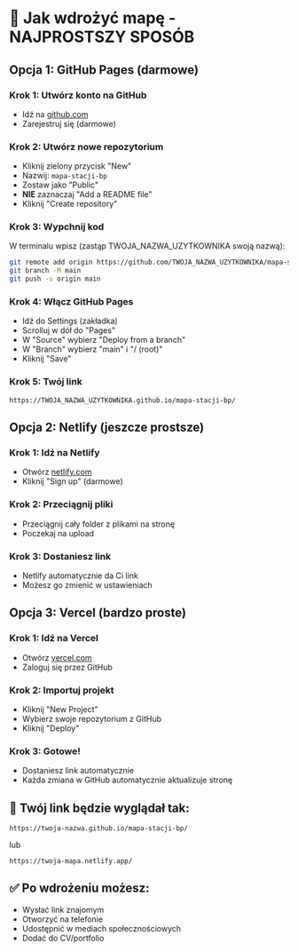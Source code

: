 # 🚀 Jak wdrożyć mapę - NAJPROSTSZY SPOSÓB

## Opcja 1: GitHub Pages (darmowe)

### Krok 1: Utwórz konto na GitHub
- Idź na [github.com](https://github.com)
- Zarejestruj się (darmowe)

### Krok 2: Utwórz nowe repozytorium
- Kliknij zielony przycisk "New"
- Nazwij: `mapa-stacji-bp`
- Zostaw jako "Public"
- **NIE** zaznaczaj "Add a README file"
- Kliknij "Create repository"

### Krok 3: Wypchnij kod
W terminalu wpisz (zastąp TWOJA_NAZWA_UZYTKOWNIKA swoją nazwą):
```bash
git remote add origin https://github.com/TWOJA_NAZWA_UZYTKOWNIKA/mapa-stacji-bp.git
git branch -M main
git push -u origin main
```

### Krok 4: Włącz GitHub Pages
- Idź do Settings (zakładka)
- Scrolluj w dół do "Pages"
- W "Source" wybierz "Deploy from a branch"
- W "Branch" wybierz "main" i "/ (root)"
- Kliknij "Save"

### Krok 5: Twój link
```
https://TWOJA_NAZWA_UZYTKOWNIKA.github.io/mapa-stacji-bp/
```

## Opcja 2: Netlify (jeszcze prostsze)

### Krok 1: Idź na Netlify
- Otwórz [netlify.com](https://netlify.com)
- Kliknij "Sign up" (darmowe)

### Krok 2: Przeciągnij pliki
- Przeciągnij cały folder z plikami na stronę
- Poczekaj na upload

### Krok 3: Dostaniesz link
- Netlify automatycznie da Ci link
- Możesz go zmienić w ustawieniach

## Opcja 3: Vercel (bardzo proste)

### Krok 1: Idź na Vercel
- Otwórz [vercel.com](https://vercel.com)
- Zaloguj się przez GitHub

### Krok 2: Importuj projekt
- Kliknij "New Project"
- Wybierz swoje repozytorium z GitHub
- Kliknij "Deploy"

### Krok 3: Gotowe!
- Dostaniesz link automatycznie
- Każda zmiana w GitHub automatycznie aktualizuje stronę

## 📱 Twój link będzie wyglądał tak:
```
https://twoja-nazwa.github.io/mapa-stacji-bp/
```
lub
```
https://twoja-mapa.netlify.app/
```

## ✅ Po wdrożeniu możesz:
- Wysłać link znajomym
- Otworzyć na telefonie
- Udostępnić w mediach społecznościowych
- Dodać do CV/portfolio


